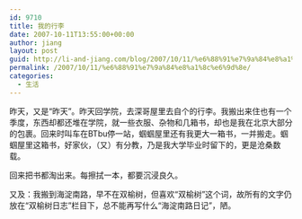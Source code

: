 ```yaml
---
id: 9710
title: 我的行李
date: 2007-10-11T13:55:00+00:00
author: jiang
layout: post
guid: http://li-and-jiang.com/blog/2007/10/11/%e6%88%91%e7%9a%84%e8%a1%8c%e6%9d%8e/
permalink: /2007/10/11/%e6%88%91%e7%9a%84%e8%a1%8c%e6%9d%8e/
categories:
  - 生活
---
```

昨天，又是“昨天”。昨天回学院，去深哥屋里去自个的行李。我搬出来住也有一个季度，东西却都还堆在学院，就一些衣服、杂物和几箱书，却也是我在北京大部分的包裹。回来时叫车在BTbu停一站，蝈蝈屋里还有我更大一箱书，一并搬走。蝈蝈屋里这箱书，好家伙，（又）有分教，乃是我大学毕业时留下的，更是沧桑数载。 

回来把书都淘出来。每擦拭一本，都要沉浸良久。 

又及：我搬到海淀南路，早不在双榆树，但喜欢“双榆树”这个词，故所有的文字仍放在“双榆树日志”栏目下，总不能再写什么“海淀南路日记”，陋。